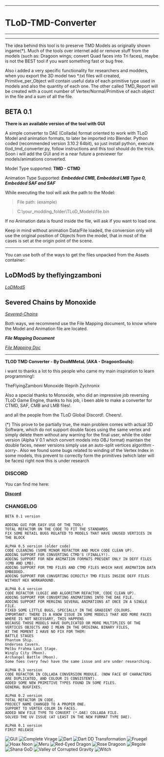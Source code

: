 ***
# **TLoD-TMD-Converter**
***
---
The idea behind this tool is to preserve TMD Models as originally shown ingame(*). Much of the tools over internet add or remove stuff from the models (such as: Dragoon wings; convert Quad faces into Tri faces), maybe is not the BEST tool if you want something fast or bug free.

Also i added a very specific functionality for researchers and modders, when you export the 3D model two *.txt files will created, Primitive_per_Object will contain useful data of each primitive type used in models and also the quantity of each one. The other called TMD_Report will be created with a count number of Vertex/Normal/Primitive of each object in the file and a sum of all the file.

## BETA 0.1

**There is an available version of the tool with GUI**

A simple converter to DAE (Collada) format oriented to work with TLoD Model and animation formats, to later be imported into Blender. Python coded (recommended version 3.10.2 64bit), so just install python, execute tlod_tmd_converter.py, follow instructions and this tool should do the trick.
Soon i will add the GUI and in a near future a previewer for models/animations converted.

Model Type supported: **TMD - CTMD**

Animation Type Supported: ***Embedded CMB, Embedded LMB Type 0, Embedded SAF and SAF***

While executing the tool will ask the path to the Model:

>File path: (example)

>C:\your_modding_folder\TLoD_Models\file.bin

If no Animation data is found inside the file, will ask if you want to load one.

Keep in mind without animation Data/File loaded, the conversion only will use the original position of Objects from the model, that in most of the cases is set at the origin point of the scene.

---
You can use both of the ways to get the files unpacked from the Assets container:

## **LoDModS by theflyingzamboni**

*[LoDModS](https://github.com/theflyingzamboni/lodmods)*


## **Severed Chains by Monoxide**

*[Severed-Chains](https://github.com/Legend-of-Dragoon-Modding/Legend-of-Dragoon-Java)*

Both ways, we recommend use the File Mapping document, to know where the Model and Animation file are located.

**_File Mapping Document_**

*[File Mapping Doc](https://docs.google.com/spreadsheets/d/1wso1zNTpeQM2WmxW73-hVLs4bKdGa_6jswWuKdFtavE/edit?usp=share_link)*

---

**TLOD TMD Converter - By DooMMetaL (AKA - DragoonSouls):**

i want to thanks a lot to this people who came my main inspiration to learn programming!:

TheFlyingZamboni Monoxide Illeprih Zychronix

Also a special thanks to Monoxide, who did an impressive job reversing TLoD Game Engine, thanks to his job, i been able to make a converter for CTMD, SAF, CMB and LMB files!.

and all the people from the TLoD Global Discord!. Cheers!.

(*) This prove to be partially true, the main problem comes with actual 3D Software, which do not support double faces using the same vertex and simply delete them without any warning for the final user, while the older version (Alpha V 0.1 which convert models into OBJ format) maintain the double faces, newer versions simply use an auto-split vertices algorithm -sorry-. Also we found some bugs related to winding of the Vertex Index in some models, this prevent to correctly form the primitives (which later will be faces) right now this is under research

### **DISCORD**

You can find me here:

**[Discord](https://discord.gg/legendofdragoon)**

### **CHANGELOG**

```
BETA 0.1 version

ADDING GUI FOR EASY USE OF THE TOOL!
TOTAL REFACTOR ON THE CODE TO FIT THE STANDARDS
FIX SOME RETAIL BUGS RELATED TO MODELS THAT HAVE UNUSED VERTICES IN THE BLOCK

ALPHA 0.5 version (older code)
CODE CLEANING (SOME MINOR REFACTOR AND MUCH CODE CLEAN UP).
ADDING SUPPORT FOR CONVERTING CTMD'S (FINALLY!).
ADDING SUPPORT FOR NEW ANIMATION FORMATS PRESENT ONLY IN DEFF FILES (CMB AND LMB).
ADDING SUPPORT FOR TMD FILES AND CTMD FILES WHICH HAVE ANIMATION DATA EMBEDDED.
ADDING SUPPORT FOR CONVERTING DIRECTLY TMD FILES INSIDE DEFF FILES WITHOUT HEX WORKAROUND.

ALPHA 0.4 version
CODE REFACTOR (LOGIC AND ALGORITHM REFACTOR, CODE CLEAN UP).
ADDING SUPPORT FOR CONVERTING ANIMATIONS INTO THE DAE FILE.
ADDING SUPPORT FOR MERGING SEVERAL ANIMATIONS AT ONCE IN A SINGLE FILE.
FIXED SOME LITTLE BUGS, SPECIALLY IN THE GRADIENT COLOURS. 
IMPORTANT: THERE IS A KNOW ISSUE IN SOME MODELS THAT ADD MORE FACES WHERE IS NOT NECESSARY, THIS HAPPENS
BECAUSE THOSE MODELS HAVE DUPLICATED OR MORE MULTIPLIES OF THE VERTICES OBJECTS AND I MEAN IN THE ORIGINAL BINARY FILES, 
AT THE MOMENT I HAVE NO FIX FOR THEM:
BATTLE STAGES
Phantom Ship.
Undersea Cavern.
Melbu Frahma Last Stage.
Wingly City (Moon).
Archangel Battle (Moon).
Some foes (very few) have the same issue and are under researching.

ALPHA 0.3 version
CODE REFACTOR IN COLLADA CONVERSION MODULE. (NOW FACE OF CHARACTERS ARE DUPLICATED, AND COLOUR IS CONSISTENT).
ADDED SOME NEW PRIMITIVE TYPES FOUND IN SOME FILES.
GENERAL BUGFIXES.

ALPHA 0.2 version
TOTAL REFACTOR IN CODE.
PROJECT NAME CHANGED TO A PROPER ONE.
SUPPORT TO VERTEX COLOR IN FACES.
ADDED NEW FILE TYPE TO CONVERT (*.DAE) COLLADA FILE.
SOLVED THE UV ISSUE (AT LEAST IN THE NEW FORMAT TYPE DAE).

ALPHA 0.1 version
FIRST RELEASE
```


![GUI](https://raw.githubusercontent.com/dragoonsouls/TLoD-TMD-Converter/main/Sample_Images/showcase_2.png)
![Complete Virage](https://raw.githubusercontent.com/dragoonsouls/TLoD-TMD-Converter/main/Sample_Images/Complete_Virage.png)
![Dart](https://raw.githubusercontent.com/dragoonsouls/TLoD-TMD-Converter/main/Sample_Images/Dart.png)
![Dart DD Transformation](https://raw.githubusercontent.com/dragoonsouls/TLoD-TMD-Converter/main/Sample_Images/Dart_DD_Transform.png)
![Fruegel](https://raw.githubusercontent.com/dragoonsouls/TLoD-TMD-Converter/main/Sample_Images/Fruegel_1.png)
![Hoax Noon](https://raw.githubusercontent.com/dragoonsouls/TLoD-TMD-Converter/main/Sample_Images/Hoax_Day_take.png)
![Meru](https://raw.githubusercontent.com/dragoonsouls/TLoD-TMD-Converter/main/Sample_Images/Meru_Cat's_Cradle.png)
![Red-Eyed Dragon](https://raw.githubusercontent.com/dragoonsouls/TLoD-TMD-Converter/main/Sample_Images/RED.png)
![Rose Dragoon](https://raw.githubusercontent.com/dragoonsouls/TLoD-TMD-Converter/main/Sample_Images/Rose_Dragoon_Tutorial.png)
![Regole](https://raw.githubusercontent.com/dragoonsouls/TLoD-TMD-Converter/main/Sample_Images/Regole.png)
![Shana GoD](https://raw.githubusercontent.com/dragoonsouls/TLoD-TMD-Converter/main/Sample_Images/Shana_GoD.png)
![Valley of Corrupted Gravity](https://raw.githubusercontent.com/dragoonsouls/TLoD-TMD-Converter/main/Sample_Images/V_o_C_Gravity_Boss_Fight.png)
![Witch](https://raw.githubusercontent.com/dragoonsouls/TLoD-TMD-Converter/main/Sample_Images/Witch.png)
